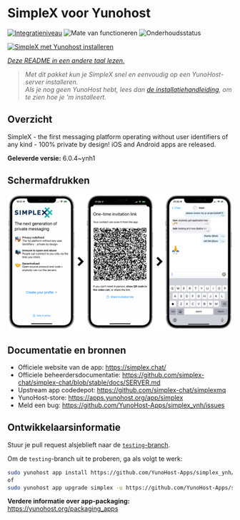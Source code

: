 <!--
NB: Deze README is automatisch gegenereerd door <https://github.com/YunoHost/apps/tree/master/tools/readme_generator>
Hij mag NIET handmatig aangepast worden.
-->

# SimpleX voor Yunohost

[![Integratieniveau](https://dash.yunohost.org/integration/simplex.svg)](https://ci-apps.yunohost.org/ci/apps/simplex/) ![Mate van functioneren](https://ci-apps.yunohost.org/ci/badges/simplex.status.svg) ![Onderhoudsstatus](https://ci-apps.yunohost.org/ci/badges/simplex.maintain.svg)

[![SimpleX met Yunohost installeren](https://install-app.yunohost.org/install-with-yunohost.svg)](https://install-app.yunohost.org/?app=simplex)

*[Deze README in een andere taal lezen.](./ALL_README.md)*

> *Met dit pakket kun je SimpleX snel en eenvoudig op een YunoHost-server installeren.*  
> *Als je nog geen YunoHost hebt, lees dan [de installatiehandleiding](https://yunohost.org/install), om te zien hoe je 'm installeert.*

## Overzicht

SimpleX - the first messaging platform operating without user identifiers of any kind - 100% private by design! iOS and Android apps are released.

**Geleverde versie:** 6.0.4~ynh1

## Schermafdrukken

![Schermafdrukken van SimpleX](./doc/screenshots/conversation.png)

## Documentatie en bronnen

- Officiele website van de app: <https://simplex.chat/>
- Officiele beheerdersdocumentatie: <https://github.com/simplex-chat/simplex-chat/blob/stable/docs/SERVER.md>
- Upstream app codedepot: <https://github.com/simplex-chat/simplexmq>
- YunoHost-store: <https://apps.yunohost.org/app/simplex>
- Meld een bug: <https://github.com/YunoHost-Apps/simplex_ynh/issues>

## Ontwikkelaarsinformatie

Stuur je pull request alsjeblieft naar de [`testing`-branch](https://github.com/YunoHost-Apps/simplex_ynh/tree/testing).

Om de `testing`-branch uit te proberen, ga als volgt te werk:

```bash
sudo yunohost app install https://github.com/YunoHost-Apps/simplex_ynh/tree/testing --debug
of
sudo yunohost app upgrade simplex -u https://github.com/YunoHost-Apps/simplex_ynh/tree/testing --debug
```

**Verdere informatie over app-packaging:** <https://yunohost.org/packaging_apps>
